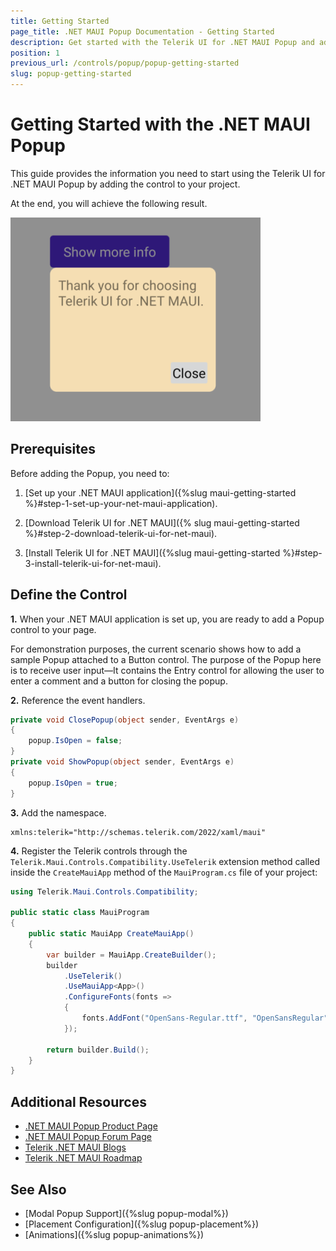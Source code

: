 ```yaml
---
title: Getting Started
page_title: .NET MAUI Popup Documentation - Getting Started
description: Get started with the Telerik UI for .NET MAUI Popup and add the control to your .NET MAUI project.
position: 1
previous_url: /controls/popup/popup-getting-started
slug: popup-getting-started
---
```


# Getting Started with the .NET MAUI Popup

This guide provides the information you need to start using the Telerik UI for .NET MAUI Popup by adding the control to your project.

At the end, you will achieve the following result.

![.NET MAUI Popup Getting Started](images/popup-getting-started.png)

## Prerequisites

Before adding the Popup, you need to:

1. [Set up your .NET MAUI application]({%slug maui-getting-started %}#step-1-set-up-your-net-maui-application).

1. [Download Telerik UI for .NET MAUI]({% slug maui-getting-started %}#step-2-download-telerik-ui-for-net-maui).

1. [Install Telerik UI for .NET MAUI]({%slug maui-getting-started %}#step-3-install-telerik-ui-for-net-maui).

## Define the Control

**1.** When your .NET MAUI application is set up, you are ready to add a Popup control to your page.

For demonstration purposes, the current scenario shows how to add a sample Popup attached to a Button control. The purpose of the Popup here is to receive user input&mdash;It contains the Entry control for allowing the user to enter a comment and a button for closing the popup.

<snippet id='popup-getting-started-xaml' />

**2.** Reference the event handlers.

```C#
private void ClosePopup(object sender, EventArgs e)
{
    popup.IsOpen = false;
}
private void ShowPopup(object sender, EventArgs e)
{
    popup.IsOpen = true;
}
```

**3.** Add the namespace.

```XAML
xmlns:telerik="http://schemas.telerik.com/2022/xaml/maui"
```

**4.** Register the Telerik controls through the `Telerik.Maui.Controls.Compatibility.UseTelerik` extension method called inside the `CreateMauiApp` method of the `MauiProgram.cs` file of your project:

```C#
using Telerik.Maui.Controls.Compatibility;

public static class MauiProgram
{
	public static MauiApp CreateMauiApp()
	{
		var builder = MauiApp.CreateBuilder();
		builder
			.UseTelerik()
			.UseMauiApp<App>()
			.ConfigureFonts(fonts =>
			{
				fonts.AddFont("OpenSans-Regular.ttf", "OpenSansRegular");
			});

		return builder.Build();
	}
}           
```
 
## Additional Resources

- [.NET MAUI Popup Product Page](https://www.telerik.com/maui-ui/popup)
- [.NET MAUI Popup Forum Page](https://www.telerik.com/forums/maui?tagId=1782)
- [Telerik .NET MAUI Blogs](https://www.telerik.com/blogs/mobile-net-maui)
- [Telerik .NET MAUI Roadmap](https://www.telerik.com/support/whats-new/maui-ui/roadmap)

## See Also

- [Modal Popup Support]({%slug popup-modal%})
- [Placement Configuration]({%slug popup-placement%})
- [Animations]({%slug popup-animations%})
